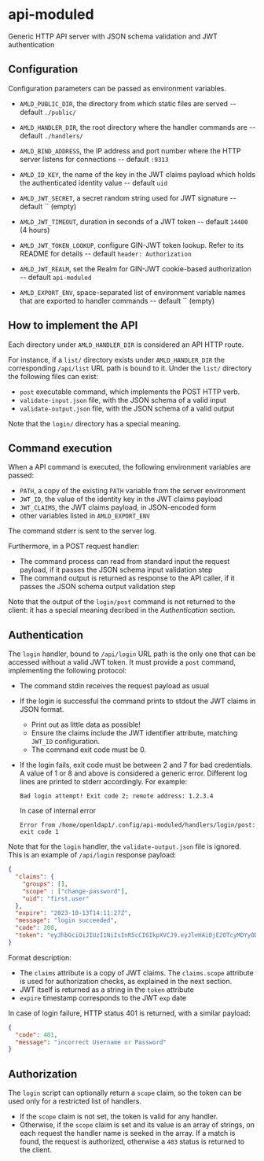 # api-moduled

Generic HTTP API server with JSON schema validation and JWT authentication

## Configuration

Configuration parameters can be passed as environment variables.

- `AMLD_PUBLIC_DIR`, the directory from which static files are served --
  default `./public/`

- `AMLD_HANDLER_DIR`, the root directory where the handler commands are --
  default `./handlers/`

- `AMLD_BIND_ADDRESS`, the IP address and port number where the HTTP
  server listens for connections -- default `:9313`

- `AMLD_ID_KEY`, the name of the key in the JWT claims payload which holds
  the authenticated identity value -- default `uid`

- `AMLD_JWT_SECRET`, a secret random string used for JWT signature --
  default `` (empty)

- `AMLD_JWT_TIMEOUT`, duration in seconds of a JWT token -- default
  `14400` (4 hours)

- `AMLD_JWT_TOKEN_LOOKUP`, configure GIN-JWT token lookup. Refer to its
  README for details -- default `header: Authorization`

- `AMLD_JWT_REALM`, set the Realm for GIN-JWT cookie-based authorization
  -- default `api-moduled`

- `AMLD_EXPORT_ENV`, space-separated list of environment variable names that
  are exported to handler commands -- default `` (empty)

## How to implement the API

Each directory under `AMLD_HANDLER_DIR` is considered an API HTTP route.

For instance, if a `list/` directory exists under `AMLD_HANDLER_DIR` the
corresponding `/api/list` URL path is bound to it. Under the `list/`
directory the following files can exist:

- `post` executable command, which implements the POST HTTP verb.
- `validate-input.json` file, with the JSON schema of a valid input
- `validate-output.json` file, with the JSON schema of a valid output

Note that the `login/` directory has a special meaning.

## Command execution

When a API command is executed, the following environment variables are
passed:

- `PATH`, a copy of the existing `PATH` variable from the server
  environment
- `JWT_ID`, the value of the identity key in the JWT claims payload
- `JWT_CLAIMS`, the JWT claims payload, in JSON-encoded form
- other variables listed in `AMLD_EXPORT_ENV`

The command stderr is sent to the server log.

Furthermore, in a POST request handler:

- The command process can read from standard input the request payload, if
  it passes the JSON schema input validation step
- The command output is returned as response to the API caller, if it
  passes the JSON schema output validation step

Note that the output of the `login/post` command is not returned to the
client: it has a special meaning decribed in the *Authentication* section.

## Authentication

The `login` handler, bound to `/api/login` URL path is the only one that
can be accessed without a valid JWT token. It must provide a `post`
command, implementing the following protocol:

- The command stdin receives the request payload as usual
- If the login is successful the command prints to stdout the JWT claims
  in JSON format.
  * Print out as little data as possible!
  * Ensure the claims include the JWT identifier attribute, matching
    `JWT_ID` configuration.
  * The command exit code must be 0.
- If the login fails, exit code must be between 2 and 7 for bad
  credentials. A value of 1 or 8 and above is considered a generic error.
  Different log lines are printed to stderr accordingly. For example:

      Bad login attempt! Exit code 2; remote address: 1.2.3.4

  In case of internal error

      Error from /home/openldap1/.config/api-moduled/handlers/login/post: exit code 1

Note that for the `login` handler, the `validate-output.json` file is
ignored. This is an example of `/api/login` response payload:

```json
{
  "claims": {
    "groups": [],
    "scope" : ["change-password"],
    "uid": "first.user"
  },
  "expire": "2023-10-13T14:11:27Z",
  "message": "login succeeded",
  "code": 200,
  "token": "eyJhbGciOiJIUzI1NiIsInR5cCI6IkpXVCJ9.eyJleHAiOjE2OTcyMDYyODcsImdyb3VwcyI6W10sIm9yaWdfaWF0IjoxNjk3MTkxODg3LCJ1aWQiOiJmaXJzdC51c2VyIn0.ItWqHn94-vLWB3sIS5ontvKqJhcIrnxoYn-yG4hY9xw"
}
```

Format description:

- The `claims` attribute is a copy of JWT claims. The `claims.scope`
  attribute is used for authorization checks, as explained in the next
  section.
- JWT itself is returned as a string in the `token` attribute
- `expire` timestamp corresponds to the JWT `exp` date

In case of login failure, HTTP status 401 is returned, with a similar payload:

```json
{
  "code": 401,
  "message": "incorrect Username or Password"
}
```

## Authorization

The `login` script can optionally return a `scope` claim, so the token can
be used only for a restricted list of handlers.

- If the `scope` claim is not set, the token is valid for any handler.
- Otherwise, if the `scope` claim is set and its value is an array of
  strings, on each request the handler name is seeked in the array. If a
  match is found, the request is authorized, otherwise a `403` status is
  returned to the client.

